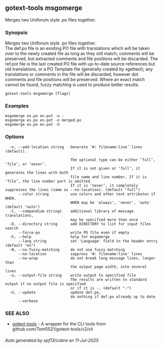 ## gotext-tools msgomerge

Merges two Uniforum style .po files together.

### Synopsis

Merges two Uniforum style .po files together.  
The def.po file is an existing PO file with translations which will be
taken over to the newly created file as long as they still match;
comments will be preserved, but extracted comments and file positions will
be discarded.
The ref.pot file is the last created PO file with up-to-date source references but
old translations, or a PO Template file (generally created by xgettext);
any translations or comments in the file will be discarded, however dot
comments and file positions will be preserved.
Where an exact match cannot be found, fuzzy matching is used to produce better results.

```
gotext-tools msgomerge [flags]
```

### Examples

```
msgomerge es.po en.pot -o -
msgomerge es.po en.pot -o merged.po
msgomerge es.po en.pot -U
```

### Options

```
  -n, --add-location string   Generate ‘#: filename:line’ lines (default).
                              
                              The optional type can be either ‘full’, ‘file’, or ‘never’. 
                              If it is not given or ‘full’, it generates the lines with both
                              file name and line number. If it is ‘file’, the line number part is omitted.
                              If it is ‘never’, it completely suppresses the lines (same as --no-location). (default "full")
      --color string          use colors and other text attributes if WHEN. 
                              WHEN may be 'always', 'never', 'auto' (default "auto")
  -C, --compendium strings    additional library of message translations,
                              may be specified more than once
  -D, --directory string      add DIRECTORY to list for input files search
      --force-po              write PO file even if empty
  -h, --help                  help for msgomerge
      --lang string           set 'Language' field in the header entry (default "en")
  -N, --no-fuzzy-matching     do not use fuzzy matching
      --no-location           suppress '#: filename:line' lines
      --no-wrap               do not break long message lines, longer than
                              the output page width, into several lines
  -o, --output-file string    write output to specified file
                              The results are written to standard output if no output file is specified
                              or if it is -. (default "-")
  -U, --update                update def.po,
                              do nothing if def.po already up to date
      --verbose               
```

### SEE ALSO

* [gotext-tools](gotext-tools.md)	 - A wrapper for the CLI tools from github.com/Tom5521/gotext-tools/v2/cli

###### Auto generated by spf13/cobra on 11-Jul-2025
